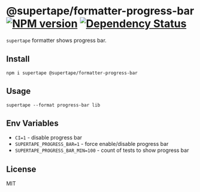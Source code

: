 # @supertape/formatter-progress-bar [![NPM version][NPMIMGURL]][NPMURL] [![Dependency Status][DependencyStatusIMGURL]][DependencyStatusURL]

[NPMIMGURL]:                https://img.shields.io/npm/v/@supertape/formatter-progress-bar.svg?style=flat&longCache=true
[NPMURL]:                   https://npmjs.org/package/@supertape/formatter-progress-bar "npm"

[DependencyStatusURL]:      https://david-dm.org/coderaiser/supertape?path=packages/formatter-progress-bar
[DependencyStatusIMGURL]:   https://david-dm.org/coderaiser/supertape.svg?path=packages/formatter-progress-bar

`supertape` formatter shows progress bar.

## Install

```
npm i supertape @supertape/formatter-progress-bar
```

## Usage

```
supertape --format progress-bar lib
```

## Env Variables

- `CI=1` - disable progress bar
- `SUPERTAPE_PROGRESS_BAR=1` - force enable/disable progress bar
- `SUPERTAPE_PROGRESS_BAR_MIN=100` - count of tests to show progress bar

## License

MIT

